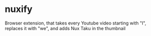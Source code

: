 # nuxify
Browser extension, that takes every Youtube video starting with "I", replaces it with "we", and adds Nux Taku in the thumbnail 
